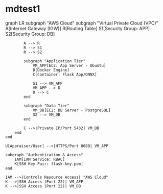 # mdtest1

graph LR
    subgraph "AWS Cloud"
        subgraph "Virtual Private Cloud (VPC)"
            A[Internet Gateway (IGW)]
            R[Routing Table]
            S1[Security Group: APP]
            S2[Security Group: DB]

            A --> R
            R --> S1
            R --> S2

            subgraph "Application Tier"
                VM_APP[EC2: App Server - Ubuntu]
                D[Docker Engine]
                C[Container: Flask App/ONNX]

                S1 --> VM_APP
                VM_APP --> D
                D --> C
            end

            subgraph "Data Tier"
                VM_DB[EC2: DB Server - PostgreSQL]
                S2 --> VM_DB
            end

            C -->|Private IP/Port 5432| VM_DB
        end
    end

    U[Appraiser/User] -->|HTTPS/Port 8080| VM_APP

    subgraph "Authentication & Access"
        IAM[IAM Service: RBAC]
        K[SSH Key Pair: flask-key.pem]
    end

    IAM -->|Controls Resource Access| "AWS Cloud"
    K -->|SSH Access (Port 22)| VM_APP
    K -->|SSH Access (Port 22)| VM_DB
